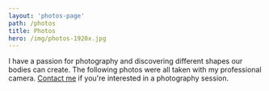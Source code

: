 ```yaml
---
layout: 'photos-page'
path: /photos
title: Photos
hero: /img/photos-1920x.jpg
---
```

I have a passion for photography and discovering different shapes our bodies can create. The following photos were all taken with my professional camera. [Contact me](/contact) if you're interested in a photography session.
